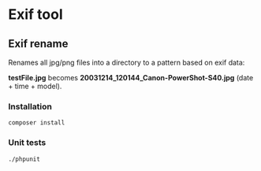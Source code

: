 # Exif tool

## Exif rename

Renames all jpg/png files into a directory to a pattern based on exif data:

**testFile.jpg** becomes **20031214_120144_Canon-PowerShot-S40.jpg** (date + time + model).

### Installation

```
composer install
```

### Unit tests

```
./phpunit
```
